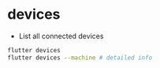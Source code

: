 # devices

- List all connected devices

```sh
flutter devices
flutter devices --machine # detailed info
```

